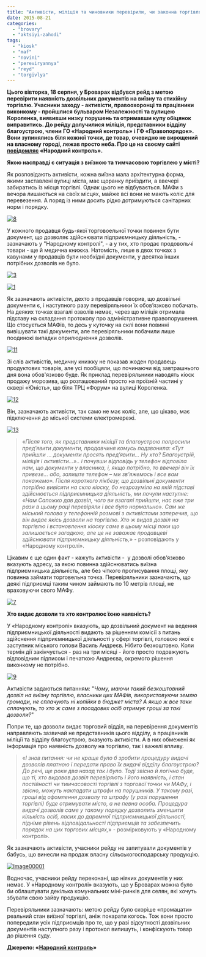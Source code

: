 ```yaml
---
title: "Активісти, міліція та чиновники перевірили, чи законна торгівля на центральних вулицях Броварів - ФОТО"
date: 2015-08-21
categories: 
  - "brovary"
  - "aktsiyi-zahodi"
tags: 
  - "kiosk"
  - "maf"
  - "novini"
  - "pereviryannya"
  - "reyd"
  - "torgivlya"
---
```


**Цього вівторка, 18 серпня, у Броварах відбувся рейд з метою перевірити наявність дозвільних документів на виїзну та стихійну торгівлю. Учасники заходу - активісти, правоохоронці та працівники виконкому - пройшлися бульваром Незалежності та вулицею Короленка, виявивши низку порушень та отримавши купу обіцянок виправитись. До рейду долучилися міліція, представники відділу благоустрою, члени** **ГО «Народний контроль»** **і ГФ «Правопорядок». Вони зупинялись біля кожної точки, де товар, очевидно не вирощений на власному городі, лежав просто неба. Про це на своєму сайті [повідомляє](http://nk.mybrovary.com/tut-priyshli-dokumenti-prosyat-pred-yaviti-nu-hto-blagoustriy-militsiya-i-aktivisti/) «Народний контроль».**

**Якою насправді є ситуація з виїзною та тимчасовою торгівлею у місті?**

Як розповідають активісти, кожна виїзна мала архітектурна форма, якими заставлені вулиці міста, має щоранку приїздити, а ввечері забиратись із місця торгівлі. Однак цього не відбувається. МАФи з вечора лишаються на своїх місцях, майже всі вони не мають коліс для перевезення. А поряд із ними досить рідко дотримуються санітарних норм і порядку.

[![8](https://mpz.brovary.org/wp-content/uploads/2015/08/8.jpg)](https://mpz.brovary.org/wp-content/uploads/2015/08/8.jpg)

У кожного продавця будь-якої торговоельної точки повинен бути документ, що дозволяє здійснювати підприємницьку діяльність, - зазначають у "Народному контролі", - а у тих, хто продає продовольчі товари - ще й медична книжка. Натомість, лише в двох точках з кавунами у продавців були необхідні документи, у десятка інших потрібних дозволів не було.

[![3](https://mpz.brovary.org/wp-content/uploads/2015/08/31.jpg)](https://mpz.brovary.org/wp-content/uploads/2015/08/31.jpg)

[![1](https://mpz.brovary.org/wp-content/uploads/2015/08/13.jpg)](https://mpz.brovary.org/wp-content/uploads/2015/08/13.jpg)

Як зазначають активісти, дехто з продавців говорив, що дозвільні документи є, і наступного разу перевіряльники їх обов’язково побачать. На деяких точках взагалі озволів немає, через що міліція отримала підставу на складання протоколу про адміністративне правопорушення. Що стосується МАФів, то десь у куточку на склі вони повинні вивішувати такі документи, але перевіряльники побачили лише поодинокі випадки оприлюднення дозволів.

[![11](https://mpz.brovary.org/wp-content/uploads/2015/08/111.jpg)](https://mpz.brovary.org/wp-content/uploads/2015/08/111.jpg)

Зі слів активістів, медичну книжку не показав жоден продавець продуктових товарів, але усі пообіцяли, що починаючи від завтрашнього дня вона обов'язково буде. Як приклад перевіряльники наводять кіоск продажу морозива, що розташований просто на проїзній частині у сквері «Юність», що біля ТРЦ «Форум» на вулиці Короленка.

[![12](https://mpz.brovary.org/wp-content/uploads/2015/08/121.jpg)](https://mpz.brovary.org/wp-content/uploads/2015/08/121.jpg)

Він, зазначають активісти, так само не має коліс, але, що цікаво, має підключення до міської системи електромережі.

[![13](https://mpz.brovary.org/wp-content/uploads/2015/08/131.jpg)](https://mpz.brovary.org/wp-content/uploads/2015/08/131.jpg)

> «_Після того, як представники міліції та благоустрою попросили пред’явити документи, продавчиня комусь подзвонила: «Тут прийшли … документи просять пред’явити… Ну хто? Благоустрій, міліція і активісти…».. і почувши відповідь у телефон відповіла нам, що документи у власника, і, якщо потрібно, то ввечері він їх привезе… або, залиште телефон – ми зв’яжемось і все вам покажемо». Після короткого лікбезу, що дозвільні документи потрібно вивісити на скло кіоску, бо незрозуміло на якій підставі здійснюється підприємницька діяльність, ми почули наступне: «Нам Сапожко дав дозвіл, чого ви взагалі прийшли, нас вже три рази в цьому році перевіряли і все було нормально». Сам же міський голова у телефонній розмові з активістами заперечив, що він видає якісь дозволи на торгівлю. Хто ж видав дозвіл на торгівлю і встановлення кіоску саме в цьому місці поки що залишається загадкою, але це не заважає продавцеві здійснювати підприємницьку діяльність,_» - розповідають у «Народному контролі».

Цікавим є ще один факт - кажуть активісти -  у дозволі обов’язково вказують адресу, за якою повинна здійснюватись виїзна підприємницька діяльність, але без чіткого прописування площі, яку повинна займати торговельна точка. Перевіряльники зазначають, що деякі підприємці таким чином займають по 10 метрів площі, не враховуючи свого МАФу.

[![7](https://mpz.brovary.org/wp-content/uploads/2015/08/71.jpg)](https://mpz.brovary.org/wp-content/uploads/2015/08/71.jpg)

**Хто видає дозволи та хто контролює їхню наявність?**

У «Народному контролі» вказують, що дозвільний документ на ведення підприємницької діяльності видають за рішенням комісії з питань здійснення підприємницької діяльності у сфері торгівлі, головою якої є заступник міського голови Василь Андреєв. Нібито безкоштовно. Коли термін дії закінчується - раз на три місяці - його просто подовжують відповідним підписом і печаткою Андреєва, окремого рішення виконкому не потрібно.

[![9](https://mpz.brovary.org/wp-content/uploads/2015/08/9.jpg)](https://mpz.brovary.org/wp-content/uploads/2015/08/9.jpg)

Активісти задаються питанням: "_Чому, маючи такий безкоштовний дозвіл на виїзну торгівлю, власники цих МАФів, використовуючи землю громади, не сплачують ні копійки в бюджет міста? А якщо ж все таки сплачують, то хто ж саме з посадових осіб отримує гроші за такі дозволи?_"

Попри те, що дозволи видає торговий відділ, на перевірення документів направляють зазвичай не представників цього відділу, а працівників міліції та відділу благоустрою, вказують активісти. А в них обмежені як інформація про наявність дозволу на торгівлю, так і важелі впливу.

> «_І знов питання: чи не краще було б зробити процедуру видачі дозволів платною і передати право їх видачі відділу благоустрою? До речі, ще роки два назад так і було. Тоді звісно й логічно буде, що ті, хто видавав дозвіл перевіряють і його наявність, і стан постійності чи тимчасовості торгівлі з торгової точки чи МАФу, і звісно, можуть накладати штрафи на порушників. У такому разі, гроші від офомлення дозволу та штрафу (у разі порушення торгівлі) буде отримувати місто, а не певна особа. Процедура видачі дозволів саме у такому порядку дозволить зменшити кількість осіб, ласих до даремної підприємницької діяльності, підніме рівень відповідальності підприємців та забезпечить порядок на цих торгових місцях,_» - розмірковують у «Народному контролі».

Як зазначають активісти, учасники рейду не запитували документів у бабусь, що винесли на продаж власну сільськогосподарську продукцію.

[![Image00001](https://mpz.brovary.org/wp-content/uploads/2015/08/Image000011.jpg)](https://mpz.brovary.org/wp-content/uploads/2015/08/Image000011.jpg)

Водночас, учасники рейду переконані, що ніяких документів у них немає. У «Народному контролі» вказують, що у Броварах можна було би облаштувати декілька комунальних міні-ринків для селян, які хочуть збувати свою зайву продукцію.

Перевіряльники зазначають: метою рейду було скоріше «промацати» реальний стан виїзної торгівлі, аніж покарати когось. Тож вони просто попередили усіх підприємців про те, що у разі відсутності дозвільних документів наступного разу і протокол випишуть, і конфіскують товар до рішення суду.

**Джерело: «[Народний контроль](http://nk.mybrovary.com/tut-priyshli-dokumenti-prosyat-pred-yaviti-nu-hto-blagoustriy-militsiya-i-aktivisti/)»**
